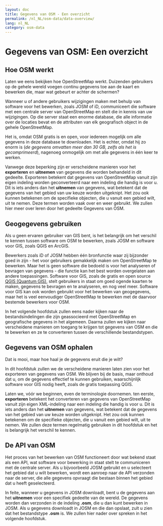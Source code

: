 ```yaml
---
layout: doc
title: Gegevens van OSM - Een overzicht
permalink: /nl_NL/osm-data/data-overview/
lang: nl_NL
category: osm-data
---
```


Gegevens van OSM: Een overzicht
==================



<!--In dit gedeelte zullen we functies van OpenStreetMap bekijken, die ons beter laten begrijpen hoe de gegevens zijn gestructureerd, en hoe we ze het best kunnen gebruiken.-->

Hoe OSM werkt
--------------
Laten we eens bekijken hoe OpenStreetMap werkt. Duizenden gebruikers op de gehele wereld voegen continu gegevens toe aan de kaart en bewerken die, maar wat gebeurt er achter de schermen?  

Wanneer u of andere gebruikers wijzigingen maken met behulp van software voor het bewerken, zoals JOSM of iD, communiceert die software met een centrale server van OpenStreetMap en stelt die in kennis van uw wijzigingen. Op die server staat een enorme database, die alle informatie over de locaties bevat en de attributen van elk geografisch object in de gehele OpenStreetMap.  

Het is, omdat OSM gratis is en open, voor iedereen mogelijk om alle gegevens in deze database te downloaden. Het is echter, omdat hij zo enorm is (*de gegevens omvatten meer dan 30 GB, zelfs als het is gecomprimeerd*), nagenoeg onmogelijk om met alle gegevens in één keer te werken.  

Vanwege deze beperking zijn er verscheidene manieren voor het **exporteren** en **uitnemen** van gegevens die worden behandeld in dit gedeelte. Exporteren betekent dat gegevens van OpenStreetMap vanuit zijn eigen indeling worden geconverteerd naar een indeling die handig is voor u. Dit is iets anders dan het **uitnemen** van gegevens, wat betekent dat de gegevens van het gebied van uw keuze worden uitgeknipt. Het zou ook kunnen betekenen om de specifieke objecten, die u vanuit een gebied wilt, uit te nemen. Deze termen worden vaak over en weer gebruikt. We zullen hier meer over leren door het gedeelte Gegevens van OSM.  

Geogegevens gebruiken
--------------
Als u geen ervaren gebruiker van GIS bent, is het belangrijk om het verschil te kennen tussen software om OSM te bewerken, zoals JOSM en software voor GIS, zoals QGIS en ArcGIS.  

Bewerkers zoals iD of JOSM hebben één bronfunctie waar zij bijzonder goed in zijn - het voor gebruikers gemakkelijk maken om OpenStreetMap te bewerken. Maar het is geen software die bedoeld is voor het analyseren of bevragen van gegevens -
die functie kan het best worden overgelaten aan andere toepassingen. Software voor GIS, zoals de gratis en open source [QGIS (Quantum GIS)](http://www.qgis.org), stelt gebruikers in staat om goed ogende kaarten te maken, gegevens te bevragen en te analyseren, en nog veel meer. Software voor GIS kan ook worden gebruikt voor het bewerken van geogegevens, maar het is veel eenvoudiger OpenStreetMap te bewerken met de daarvoor bestemde bewerkers voor OSM.  

In het volgende hoofdstuk zullen eens nader kijken naar de bestandsindelingen die zijn geassocieerd met OpenStreetMap en geografische gegevens in het algemeen. Daarna zullen we kijken naar verscheidene manieren om toegang te krijgen tot gegevens van OSM en die te bewerken en ze te converteren tussen de verschillende bestandstypen.  


Gegevens van OSM ophalen
-----------------

Dat is mooi, maar hoe haal je de gegevens eruit die je wilt?  

In dit hoofdstuk zullen we de verscheidene manieren laten zien voor het exporteren van gegevens van OSM. We blijven bij de basis, maar onthoud dat u, om de gegevens effectief te kunnen gebruiken, waarschijnlijk software voor GIS nodig heeft,
zoals de gratis toepassing QGIS.  

Laten we, vóór we beginnen, even de terminologie doornemen. ten eerste, **exporteren** betekent het converteren van gegevens van OpenStreetMap vanuit zijn eigen XML-indeling naar een indeling die handig is voor u. Dit is iets anders dan het **uitnemen** van gegevens, wat betekent dat de gegevens van het gebied van uw keuze worden uitgeknipt. Het zou ook kunnen betekenen om de specifieke objecten, die u vanuit een gebied wilt, uit te nemen. We zullen deze termen regelmatig gebruiken in dit hoofdstuk en het is belangrijk het verschil te kennen.  

De API van OSM
------------
Het proces van het bewerken van OSM functioneert door wat bekend staat als een API, wat software voor bewerking in staat stelt te communiceren met de centrale server. Als u bijvoorbeeld JOSM gebruikt en u selecteert het gebied dat u wilt bewerken, wordt een aanroep naar de API verzonden naar de server, die alle gegevens opvraagt die bestaan binnen het gebied dat u heeft geselecteerd.  

In feite, wanneer u gegevens in JOSM downloadt, bent u de gegevens aan het **uitnemen** voor een specifiek gedeelte van de wereld. De gegevens worden dan verzonden in de indeling **.osm**, die u dan kunt bewerken in JOSM. Als u gegevens downloadt in JOSM en die dan opslaat, zult u zien dat het bestandstype **.osm** is. We zullen hier nader over spreken in het volgende hoofdstuk.  
